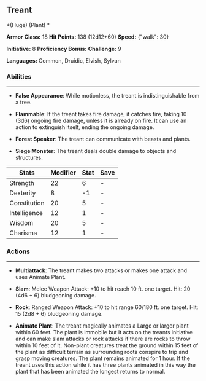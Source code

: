 ## Treant
*(Huge) (Plant) *

**Armor Class:** 18
**Hit Points:** 138 (12d12+60)
**Speed:** {"walk": 30}

**Initiative:** 8
**Proficiency Bonus:**
**Challenge:** 9

**Languages:** Common, Druidic, Elvish, Sylvan

### Abilities
 --- 
- **False Appearance**: While motionless, the treant is indistinguishable from a tree.

- **Flammable**: If the treant takes fire damage, it catches fire, taking 10 (3d6) ongoing fire damage, unless it is already on fire. It can use an action to extinguish itself, ending the ongoing damage.

- **Forest Speaker**: The treant can communicate with beasts and plants.

- **Siege Monster**: The treant deals double damage to objects and structures.



| Stats | Modifier | Stat | Save
| ---- | ---- | ---- | ---- |
| Strength | 22 | 6 | - |
| Dexterity | 8 | -1 | - |
| Constitution | 20 | 5 | - |
| Intelligence | 12 | 1 | - |
| Wisdom | 20 | 5 | - |
| Charisma | 12 | 1 | - |

### Actions
 --- 
- **Multiattack**: The treant makes two attacks  or makes one attack and uses Animate Plant.

- **Slam**: Melee Weapon Attack: +10 to hit  reach 10 ft.  one target. Hit: 20 (4d6 + 6) bludgeoning damage.

- **Rock**: Ranged Weapon Attack: +10 to hit  range 60/180 ft.  one target. Hit: 15 (2d8 + 6) bludgeoning damage.

- **Animate Plant**: The treant magically animates a Large or larger plant within 60 feet. The plant is immobile  but it acts on the treants initiative and can make slam attacks  or rock attacks if there are rocks to throw within 10 feet of it. Non-plant creatures treat the ground within 15 feet of the plant as difficult terrain  as surrounding roots conspire to trip and grasp moving creatures. The plant remains animated for 1 hour. If the treant uses this action while it has three plants animated in this way  the plant that has been animated the longest returns to normal.

